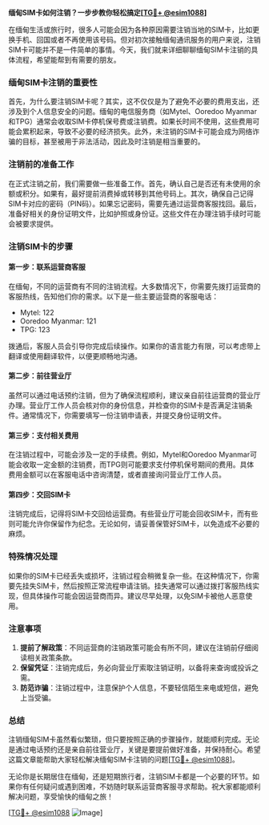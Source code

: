 **缅甸SIM卡如何注销？一步步教你轻松搞定[[TG💪+ @esim1088](https://t.me/s/esim1088)]**

在缅甸生活或旅行时，很多人可能会因为各种原因需要注销当地的SIM卡，比如更换手机、回国或者不再使用该号码。但对初次接触缅甸通讯服务的用户来说，注销SIM卡可能并不是一件简单的事情。今天，我们就来详细聊聊缅甸SIM卡注销的具体流程，希望能帮到有需要的朋友。

### 缅甸SIM卡注销的重要性

首先，为什么要注销SIM卡呢？其实，这不仅仅是为了避免不必要的费用支出，还涉及到个人信息安全的问题。缅甸的电信服务商（如Mytel、Ooredoo Myanmar和TPG）通常会收取SIM卡停机保号费或注销费。如果长时间不使用，这些费用可能会累积起来，导致不必要的经济损失。此外，未注销的SIM卡可能会成为网络诈骗的目标，甚至被用于非法活动，因此及时注销是相当重要的。

### 注销前的准备工作

在正式注销之前，我们需要做一些准备工作。首先，确认自己是否还有未使用的余额或积分。如果有，最好提前消费掉或转移到其他号码上。其次，确保自己记得SIM卡对应的密码（PIN码）。如果忘记密码，需要先通过运营商客服找回。最后，准备好相关的身份证明文件，比如护照或身份证。这些文件在办理注销手续时可能会被要求提供。

### 注销SIM卡的步骤

#### 第一步：联系运营商客服

在缅甸，不同的运营商有不同的注销流程。大多数情况下，你需要先拨打运营商的客服热线，告知他们你的需求。以下是一些主要运营商的客服电话：

- Mytel: 122
- Ooredoo Myanmar: 121
- TPG: 123

拨通后，客服人员会引导你完成后续操作。如果你的语言能力有限，可以考虑带上翻译或使用翻译软件，以便更顺畅地沟通。

#### 第二步：前往营业厅

虽然可以通过电话预约注销，但为了确保流程顺利，建议亲自前往运营商的营业厅办理。营业厅工作人员会核对你的身份信息，并检查你的SIM卡是否满足注销条件。通常情况下，你需要填写一份注销申请表，并提交身份证明文件。

#### 第三步：支付相关费用

在注销过程中，可能会涉及一定的手续费。例如，Mytel和Ooredoo Myanmar可能会收取一定金额的注销费，而TPG则可能要求支付停机保号期间的费用。具体费用金额可以在客服电话中咨询清楚，或者直接询问营业厅工作人员。

#### 第四步：交回SIM卡

注销完成后，记得将SIM卡交回给运营商。有些营业厅可能会回收SIM卡，而有些则可能允许你保留作为纪念。无论如何，请妥善保管好SIM卡，以免造成不必要的麻烦。

### 特殊情况处理

如果你的SIM卡已经丢失或损坏，注销过程会稍微复杂一些。在这种情况下，你需要先挂失SIM卡，然后按照正常流程申请注销。挂失通常可以通过拨打客服热线实现，但具体操作可能会因运营商而异。建议尽早处理，以免SIM卡被他人恶意使用。

### 注意事项

1. **提前了解政策**：不同运营商的注销政策可能会有所不同，建议在注销前仔细阅读相关政策条款。
2. **保留凭证**：注销完成后，务必向营业厅索取注销证明，以备将来查询或投诉之需。
3. **防范诈骗**：注销过程中，注意保护个人信息，不要轻信陌生来电或短信，避免上当受骗。

### 总结

注销缅甸SIM卡虽然看似繁琐，但只要按照正确的步骤操作，就能顺利完成。无论是通过电话预约还是亲自前往营业厅，关键是要提前做好准备，并保持耐心。希望这篇文章能帮助大家轻松解决缅甸SIM卡注销的问题[[TG💪+ @esim1088](https://t.me/s/esim1088)]。

无论你是长期居住在缅甸，还是短期旅行者，注销SIM卡都是一个必要的环节。如果你有任何疑问或遇到困难，不妨随时联系运营商客服寻求帮助。祝大家都能顺利解决问题，享受愉快的缅甸之旅！

[[TG💪+ @esim1088](https://t.me/s/esim1088) ![Image](https://i.postimg.cc/4NQfJmqS/Snipaste-2025-05-13-00-14-12.png)]